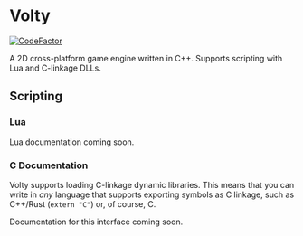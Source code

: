 # Volty

[![CodeFactor](https://www.codefactor.io/repository/github/lionkor/Volty/badge)](https://www.codefactor.io/repository/github/lionkor/Volty)

A 2D cross-platform game engine written in C++. Supports scripting with Lua and C-linkage DLLs.

## Scripting

### Lua

Lua documentation coming soon.

### C Documentation

Volty supports loading C-linkage dynamic libraries. This means that you can write in *any*
language that supports exporting symbols as C linkage, such as C++/Rust (`extern "C"`) or,
of course, C.

Documentation for this interface coming soon.
